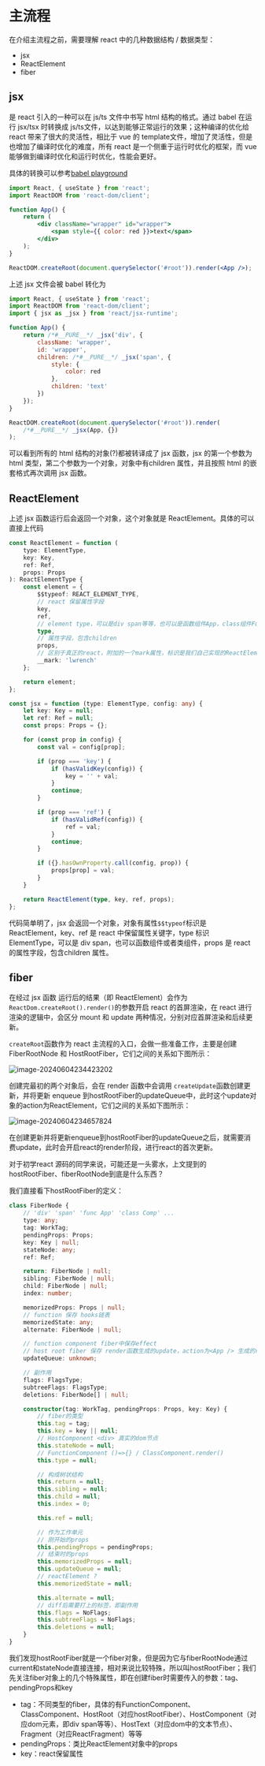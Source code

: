 # 主流程

在介绍主流程之前，需要理解 react 中的几种数据结构 / 数据类型：

- jsx
- ReactElement
- fiber

## jsx

是 react 引入的一种可以在 js/ts 文件中书写 html 结构的格式。通过 babel 在运行 jsx/tsx 时转换成 js/ts文件，以达到能够正常运行的效果；这种编译的优化给react 带来了很大的灵活性，相比于 vue 的 template文件，增加了灵活性，但是也增加了编译时优化的难度，所有 react 是一个侧重于运行时优化的框架，而 vue 能够做到编译时优化和运行时优化，性能会更好。

具体的转换可以参考[babel playground](https://shorturl.at/6Md58)

```jsx
import React, { useState } from 'react';
import ReactDOM from 'react-dom/client';

function App() {
	return (
		<div className="wrapper" id="wrapper">
			<span style={{ color: red }}>text</span>
		</div>
	);
}

ReactDOM.createRoot(document.querySelector('#root')).render(<App />);
```

上述 jsx 文件会被 babel 转化为

```js
import React, { useState } from 'react';
import ReactDOM from 'react-dom/client';
import { jsx as _jsx } from 'react/jsx-runtime';

function App() {
	return /*#__PURE__*/ _jsx('div', {
		className: 'wrapper',
		id: 'wrapper',
		children: /*#__PURE__*/ _jsx('span', {
			style: {
				color: red
			},
			children: 'text'
		})
	});
}

ReactDOM.createRoot(document.querySelector('#root')).render(
	/*#__PURE__*/ _jsx(App, {})
);
```

可以看到所有的 html 结构的对象(?)都被转译成了 jsx 函数，jsx 的第一个参数为 html 类型，第二个参数为一个对象，对象中有children 属性，并且按照 html 的嵌套格式再次调用 jsx 函数。

## ReactElement

上述 jsx 函数运行后会返回一个对象，这个对象就是 ReactElement。具体的可以直接上代码

```ts
const ReactElement = function (
	type: ElementType,
	key: Key,
	ref: Ref,
	props: Props
): ReactElementType {
	const element = {
		$$typeof: REACT_ELEMENT_TYPE,
		// react 保留属性字段
		key,
		ref,
		// element type，可以是div span等等，也可以是函数组件App，class组件Form等等
		type,
		// 属性字段，包含children
		props,
		// 区别于真正的react，附加的一个mark属性，标识是我们自己实现的ReactElement
		__mark: 'lwrench'
	};

	return element;
};

const jsx = function (type: ElementType, config: any) {
	let key: Key = null;
	let ref: Ref = null;
	const props: Props = {};

	for (const prop in config) {
		const val = config[prop];

		if (prop === 'key') {
			if (hasValidKey(config)) {
				key = '' + val;
			}
			continue;
		}

		if (prop === 'ref') {
			if (hasValidRef(config)) {
				ref = val;
			}
			continue;
		}

		if ({}.hasOwnProperty.call(config, prop)) {
			props[prop] = val;
		}
	}

	return ReactElement(type, key, ref, props);
};
```

代码简单明了，jsx 会返回一个对象，对象有属性`$$typeof`标识是 ReactElement，key、ref 是 react 中保留属性关键字，type 标识 ElementType，可以是 div span，也可以函数组件或者类组件，props 是 react 的属性字段，包含children 属性。

## fiber

在经过 jsx 函数 运行后的结果（即 ReactElement）会作为`ReactDom.createRoot().render()`的参数开启 react 的首屏渲染，在 react 进行渲染的逻辑中，会区分 mount 和 update 两种情况，分别对应首屏渲染和后续更新。

`createRoot`函数作为 react 主流程的入口，会做一些准备工作，主要是创建FiberRootNode 和 HostRootFiber，它们之间的关系如下图所示：

![image-20240604234423202](./assets/image-20240604234423202.png)

创建完最初的两个对象后，会在 render 函数中会调用 `createUpdate`函数创建更新，并将更新 enqueue 到hostRootFiber的updateQueue中，此时这个update对象的action为ReactElement，它们之间的关系如下图所示：

![image-20240604234657824](./assets/image-20240604234657824.png)

在创建更新并将更新enqueue到hostRootFiber的updateQueue之后，就需要消费update，此时会开启react的render阶段，进行react的首次更新。

对于初学react 源码的同学来说，可能还是一头雾水，上文提到的hostRootFiber、fiberRootNode到底是什么东西？

我们直接看下hostRootFiber的定义：

```ts
class FiberNode {
	// 'div' 'span' 'func App' 'class Comp' ...
	type: any;
	tag: WorkTag;
	pendingProps: Props;
	key: Key | null;
	stateNode: any;
	ref: Ref;

	return: FiberNode | null;
	sibling: FiberNode | null;
	child: FiberNode | null;
	index: number;

	memorizedProps: Props | null;
	// function 保存 hooks链表
	memorizedState: any;
	alternate: FiberNode | null;

	// function component fiber中保存effect
	// host root fiber 保存 render函数生成的update，action为<App /> 生成的react element
	updateQueue: unknown;

	// 副作用
	flags: FlagsType;
	subtreeFlags: FlagsType;
	deletions: FiberNode[] | null;

	constructor(tag: WorkTag, pendingProps: Props, key: Key) {
		// fiber的类型
		this.tag = tag;
		this.key = key || null;
		// HostComponent <div> 真实的dom节点
		this.stateNode = null;
		// FunctionComponent ()=>{} / ClassComponent.render()
		this.type = null;

		// 构成树状结构
		this.return = null;
		this.sibling = null;
		this.child = null;
		this.index = 0;

		this.ref = null;

		// 作为工作单元
		// 刚开始的props
		this.pendingProps = pendingProps;
		// 结束时的props
		this.memorizedProps = null;
		this.updateQueue = null;
		// reactElement ?
		this.memorizedState = null;

		this.alternate = null;
		// diff后需要打上的标签，即副作用
		this.flags = NoFlags;
		this.subtreeFlags = NoFlags;
		this.deletions = null;
	}
}
```

我们发现hostRootFiber就是一个fiber对象，但是因为它与fiberRootNode通过current和stateNode直接连接，相对来说比较特殊，所以叫hostRootFiber；我们先关注fiber对象上的几个特殊属性，即在创建fiber时需要传入的参数：tag、pendingProps和key

- tag：不同类型的fiber，具体的有FunctionComponent、ClassComponent、HostRoot（对应hostRootFiber）、HostComponent（对应dom元素，即div span等等）、HostText（对应dom中的文本节点）、Fragment（对应ReactFragment）等等
- pendingProps：类比ReactElement对象中的props
- key：react保留属性

